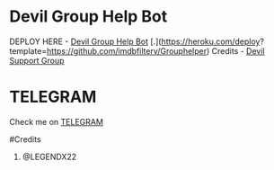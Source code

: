 # Devil Group Help Bot

DEPLOY HERE - [Devil Group Help Bot](https://dashboard.heroku.com/new?button-url=https%3A%2F%2Fgithub.com%2Flucifeermorningstar%2FDevilGroupHelpBot&template=https%3A%2F%2Fgithub.com%2Flucifeermorningstar%2FDevilGroupHelpBot)
[.](https://heroku.com/deploy? template=https://github.com/imdbfilterv/Grouphelper)
Credits - [Devil Support Group](https://t.me/deviluserbot)

# TELEGRAM
Check me on [TELEGRAM](https://t.me/deviluserbot)

#Credits
1. @LEGENDX22
